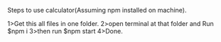 Steps to use calculator(Assuming npm installed on machine).

   1>Get this all files in one folder.
   2>open terminal at that folder and Run $npm i 
   3>then run $npm start
   4>Done.
